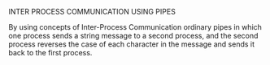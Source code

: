 INTER PROCESS COMMUNICATION USING PIPES

By using concepts of Inter-Process Communication ordinary pipes in which one process sends a string message to a second process, and the second process reverses the case of each character in the message and sends it back to the first process.
